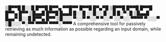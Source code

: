 ▒█▀▀█ █░░█ █▀▀█ █▀▀▄ ▀▀█▀▀ █▀▀█ █▀▄▀█ ▒█▀▀█ █▀▀█ █▀▀█ █▀▀▄ █▀▀
▒█▄▄█ █▀▀█ █▄▄█ █░░█ ░░█░░ █░░█ █░▀░█ ▒█▄▄█ █▄▄▀ █░░█ █▀▀▄ █▀▀
▒█░░░ ▀░░▀ ▀░░▀ ▀░░▀ ░░▀░░ ▀▀▀▀ ▀░░░▀ ▒█░░░ ▀░▀▀ ▀▀▀▀ ▀▀▀░ ▀▀▀
A comprehensive tool for passively retrieving as much information as possible regarding an input domain, while remaining undetected.
